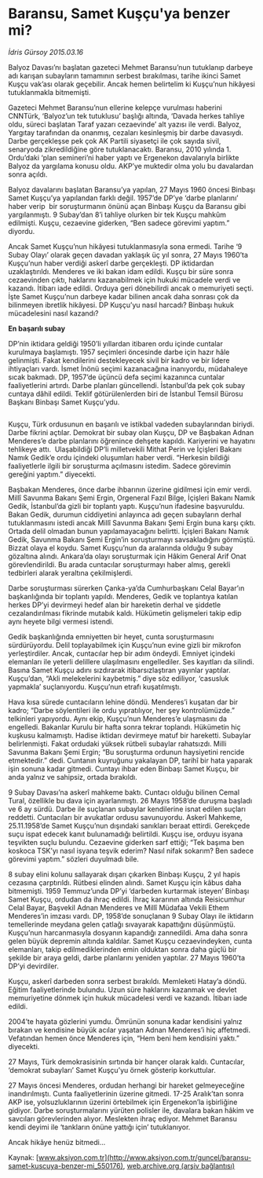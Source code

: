 # Baransu, Samet Kuşçu'ya benzer mi?

*İdris Gürsoy 2015.03.16*

<div class="pNewsDetailMainContent" itemprop="articleBody">
 <p>
  Balyoz Davası’nı başlatan gazeteci Mehmet Baransu’nun tutuklanıp darbeye adı karışan subayların tamamının serbest bırakılması, tarihe ikinci Samet Kuşçu vak’ası olarak geçebilir. Ancak hemen belirtelim ki Kuşçu’nun hikâyesi tutuklanmakla bitmemişti.
 </p>
 <p>
  Gazeteci Mehmet Baransu’nun ellerine kelepçe vurulması haberini CNNTürk, ‘Balyoz’un tek tutuklusu’ başlığı altında, ‘Davada herkes tahliye oldu, süreci başlatan Taraf yazarı cezaevinde’ alt yazısı ile verdi. Balyoz, Yargıtay tarafından da onanmış, cezaları kesinleşmiş bir darbe davasıydı. Darbe gerçekleşse pek çok AK Partili siyasetçi ile çok sayıda sivil, senaryoda zikredildiğine göre tutuklanacaktı. Baransu, 2010 yılında 1. Ordu’daki ‘plan semineri’ni haber yaptı ve Ergenekon davalarıyla birlikte Balyoz da yargılama konusu oldu. AKP’ye muktedir olma yolu bu davalardan sonra açıldı.
 </p>
 <p>
  Balyoz davalarını başlatan Baransu’ya yapılan, 27 Mayıs 1960 öncesi Binbaşı Samet Kuşçu’ya yapılandan farklı değil. 1957’de DP’ye ‘darbe planlarını’ haber verip  bir soruşturmanın önünü açan Binbaşı Kuşçu da Baransu gibi yargılanmıştı. 9 Subay’dan 8’i tahliye olurken bir tek Kuşçu mahkûm edilmişti. Kuşçu, cezaevine giderken, “Ben sadece görevimi yaptım.” diyordu.
 </p>
 <p>
  Ancak Samet Kuşçu’nun hikâyesi tutuklanmasıyla sona ermedi. Tarihe ‘9 Subay Olayı’ olarak geçen davadan yaklaşık üç yıl sonra, 27 Mayıs 1960’ta Kuşçu’nun haber verdiği askerî darbe gerçekleşti. DP iktidardan uzaklaştırıldı. Menderes ve iki bakan idam edildi. Kuşçu bir süre sonra cezaevinden çıktı, haklarını kazanabilmek için hukuki mücadele verdi ve kazandı. İtibarı iade edildi. Orduya geri dönebilirdi ancak o memuriyeti seçti. İşte Samet Kuşçu’nun darbeye kadar bilinen ancak daha sonrası çok da bilinmeyen ibretlik hikâyesi. DP Kuşçu’yu nasıl harcadı? Binbaşı hukuk mücadelesini nasıl kazandı?
 </p>
 <p>
  <strong>
   En başarılı subay
  </strong>
 </p>
 <p>
  DP’nin iktidara geldiği 1950’li yıllardan itibaren ordu içinde cuntalar kurulmaya başlamıştı. 1957 seçimleri öncesinde darbe için hazır hâle gelinmişti. Fakat kendilerini destekleyecek sivil bir kadro ve bir lidere ihtiyaçları vardı. İsmet İnönü seçimi kazanacağına inanıyordu, müdahaleye sıcak bakmadı. DP, 1957’de üçüncü defa seçimi kazanınca cuntalar faaliyetlerini artırdı. Darbe planları güncellendi. İstanbul’da pek çok subay cuntaya dâhil edildi. Teklif götürülenlerden biri de İstanbul Temsil Bürosu Başkanı Binbaşı Samet Kuşçu’ydu.
 </p>
 <p>
  <img alt="" src="http://web.archive.org/web/20150731080747im_/http://medya.aksiyon.com.tr//aksiyon/2015/03/17/566373.jpg "/>
 </p>
 <p>
  Kuşçu, Türk ordusunun en başarılı ve istikbal vadeden subaylarından biriydi. Darbe fikrini açtılar. Demokrat bir subay olan Kuşçu, DP ve Başbakan Adnan Menderes’e darbe planlarını öğrenince dehşete kapıldı. Kariyerini ve hayatını tehlikeye attı.  Ulaşabildiği DP’li milletvekili Mithat Perin ve İçişleri Bakanı Namık Gedik’e ordu içindeki oluşumları haber verdi. “Herkesin bildiği faaliyetlerle ilgili bir soruşturma açılmasını istedim. Sadece görevimin gereğini yaptım.” diyecekti.
 </p>
 <p>
  Başbakan Menderes, önce darbe ihbarının üzerine gidilmesi için emir verdi. Millî Savunma Bakanı Şemi Ergin, Orgeneral Fazıl Bilge, İçişleri Bakanı Namık Gedik, İstanbul’da gizli bir toplantı yaptı. Kuşçu’nun ifadesine başvuruldu. Bakan Gedik, durumun ciddiyetini anlayınca adı geçen subayların derhal tutuklanmasını istedi ancak Millî Savunma Bakanı Şemi Ergin buna karşı çıktı. Ortada delil olmadan bunun yapılamayacağını belirtti. İçişleri Bakanı Namık Gedik, Savunma Bakanı Şemi Ergin’in soruşturmayı savsakladığını görmüştü. Bizzat olaya el koydu. Samet Kuşçu’nun da aralarında olduğu 9 subay gözaltına alındı. Ankara’da olayı soruşturmak için Hâkim General Arif Onat görevlendirildi. Bu arada cuntacılar soruşturmayı haber almış, gerekli tedbirleri alarak yeraltına çekilmişlerdi.
 </p>
 <p>
  Darbe soruşturması sürerken Çanka-ya’da Cumhurbaşkanı Celal Bayar’ın başkanlığında bir toplantı yapıldı. Menderes, Gedik ve toplantıya katılan herkes DP’yi devirmeyi hedef alan bir hareketin derhal ve şiddetle cezalandırılması fikrinde mutabık kaldı. Hükümetin gelişmeleri takip edip aynı heyete bilgi vermesi istendi.
 </p>
 <p>
  Gedik başkanlığında emniyetten bir heyet, cunta soruşturmasını sürdürüyordu. Delil toplayabilmek için Kuşçu’nun evine gizli bir mikrofon yerleştirdiler. Ancak, cuntacılar hep bir adım öndeydi. Emniyet içindeki elemanları ile yeterli delillere ulaşılmasını engellediler. Ses kayıtları da silindi. Basına Samet Kuşçu adını sızdırarak itibarsızlaştıran yayınlar yaptılar. Kuşçu’dan, “Akli melekelerini kaybetmiş.” diye söz ediliyor, ‘casusluk yapmakla’ suçlanıyordu. Kuşçu’nun etrafı kuşatılmıştı.
 </p>
 <p>
  Hava kısa sürede cuntacıların lehine döndü. Menderes’i kuşatan dar bir kadro; “Darbe söylentileri ile ordu yıpratılıyor, her şey kontrolümüzde.” telkinleri yapıyordu. Aynı ekip, Kuşçu’nun Menderes’e ulaşmasını da engelledi. Bakanlar Kurulu bir hafta sonra tekrar toplandı. Hükümetin hiç kuşkusu kalmamıştı. Hadise iktidarı devirmeye matuf bir hareketti. Subaylar belirlenmişti. Fakat ordudaki yüksek rütbeli subaylar rahatsızdı. Milli Savunma Bakanı Şemi Ergin; “Bu soruşturma ordunun haysiyetini rencide etmektedir.” dedi. Cuntanın kuyruğunu yakalayan DP, tarihî bir hata yaparak işin sonuna kadar gitmedi. Cuntayı ihbar eden Binbaşı Samet Kuşçu, bir anda yalnız ve sahipsiz, ortada bırakıldı.
 </p>
 <p>
  9 Subay Davası’na askerî mahkeme baktı. Cuntacı olduğu bilinen Cemal Tural, özellikle bu dava için ayarlanmıştı. 26 Mayıs 1958’de duruşma başladı ve 6 ay sürdü. Darbe ile suçlanan subaylar kendilerine isnat edilen suçları reddetti. Cuntacıları bir avukatlar ordusu savunuyordu. Askerî Mahkeme, 25.11.1958’de Samet Kuşçu’nun dışındaki sanıkları beraat ettirdi. Gerekçede suçu ispat edecek kanıt bulunamadığı belirtildi. Kuşçu ise, orduyu isyana teşvikten suçlu bulundu. Cezaevine giderken sarf ettiği; “Tek başıma ben koskoca TSK’yı nasıl isyana teşvik ederim? Nasıl nifak sokarım? Ben sadece görevimi yaptım.” sözleri duyulmadı bile.
 </p>
 <p>
  8 subay elini kolunu sallayarak dışarı çıkarken Binbaşı Kuşçu, 2 yıl hapis cezasına çarptırıldı. Rütbesi elinden alındı. Samet Kuşçu için kâbus daha bitmemişti. 1959 Temmuz’unda DP’yi ‘darbeden kurtarmak isteyen’ Binbaşı Samet Kuşçu, ordudan da ihraç edildi. İhraç kararının altında Reisicumhur Celal Bayar, Başvekil Adnan Menderes ve Millî Müdafaa Vekili Ethem Menderes’in imzası vardı. DP, 1958’de sonuçlanan 9 Subay Olayı ile iktidarın temellerinde meydana gelen çatlağı sıvayarak kapattığını düşünmüştü. Kuşçu’nun harcanmasıyla dosyanın kapandığı zannedildi. Ama daha sonra gelen büyük depremin altında kaldılar. Samet Kuşçu cezaevindeyken, cunta elemanları, takip edilmediklerinden emin olduktan sonra daha güçlü bir şekilde bir araya geldi, darbe planlarını yeniden yaptılar. 27 Mayıs 1960’ta DP’yi devirdiler.
 </p>
 <p>
  Kuşçu, askerî darbeden sonra serbest bırakıldı. Memleketi Hatay’a döndü. Eğitim faaliyetlerinde bulundu. Uzun süre haklarını kazanmak ve devlet memuriyetine dönmek için hukuk mücadelesi verdi ve kazandı. İtibarı iade edildi.
 </p>
 <p>
  2004’te hayata gözlerini yumdu. Ömrünün sonuna kadar kendisini yalnız bırakan ve kendisine büyük acılar yaşatan Adnan Menderes’i hiç affetmedi. Vefatından hemen önce Menderes için, “Hem beni hem kendisini yaktı.” diyecekti.
 </p>
 <p>
  27 Mayıs, Türk demokrasisinin sırtında bir hançer olarak kaldı. Cuntacılar, ‘demokrat subayları’ Samet Kuşçu’yu örnek gösterip korkuttular.
 </p>
 <p>
  27 Mayıs öncesi Menderes, ordudan herhangi bir hareket gelmeyeceğine inandırılmıştı. Cunta faaliyetlerinin üzerine gitmedi. 17-25 Aralık’tan sonra AKP ise, yolsuzluklarının üzerini örtebilmek için Ergenekon’la işbirliğine gidiyor. Darbe soruşturmalarını yürüten polisler ile, davalara bakan hâkim ve savcıları görevlerinden alıyor. Meslekten ihraç ediyor. Mehmet Baransu kendi deyimi ile ‘tankların önüne yattığı için’ tutuklanıyor.
 </p>
 <p>
  Ancak hikâye henüz bitmedi…
 </p>
</div>


Kaynak: [www.aksiyon.com.tr](http://www.aksiyon.com.tr/guncel/baransu-samet-kuscuya-benzer-mi_550176), [web.archive.org (arşiv bağlantısı)](http://web.archive.org/web/20150731080747/http://www.aksiyon.com.tr/guncel/baransu-samet-kuscuya-benzer-mi_550176)
